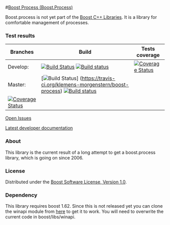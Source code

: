 #[Boost Process (Boost.Process)](https://github.com/klemens-morgenstern/boost-process)

Boost.process is not yet part of the [Boost C++ Libraries](http://github.com/boostorg). It is a library for comfortable management of processes.

### Test results

Branches        | Build         | Tests coverage | 
----------------|-------------- | -------------- |
Develop:        | [![Build Status](https://travis-ci.org/klemens-morgenstern/boost-process.svg?branch=develop)](https://travis-ci.org/klemens-morgenstern/boost-process)  [![Build status](https://ci.appveyor.com/api/projects/status/peup7e6m0e1bb5ba?svg=true)](https://ci.appveyor.com/project/klemens-morgenstern/boost-process) | [![Coverage Status](https://coveralls.io/repos/github/klemens-morgenstern/boost-process/badge.svg?branch=develop)](https://coveralls.io/github/klemens-morgenstern/boost-process?branch=develop) |
Master:         | [![Build Status](https://travis-ci.org/klemens-morgenstern/boost-process.svg?branch=master)] (https://travis-ci.org/klemens-morgenstern/boost-process) [![Build status](https://ci.appveyor.com/api/projects/status/peup7e6m0e1bb5ba/branch/master?svg=true)](https://ci.appveyor.com/project/klemens-morgenstern/boost-process/branch/master)
  | [![Coverage Status](https://coveralls.io/repos/github/klemens-morgenstern/boost-process/badge.svg?branch=master)](https://coveralls.io/github/klemens-morgenstern/boost-process?branch=master)   |

[Open Issues](https://github.com/klemens-morgenstern/boost-process/issues)

[Latest developer documentation](http://klemens-morgenstern.github.io/process/)

### About
This library is the current result of a long attempt to get a boost.process library, which is going on since 2006.

### License
Distributed under the [Boost Software License, Version 1.0](http://www.boost.org/LICENSE_1_0.txt).

### Dependency

This library requires boost 1.62. Since this is not released yet you can clone the winapi module from [here](https://github.com/boostorg/winapi) to get it to work. You will need to overwrite the current code in boost/libs/winapi.
